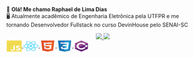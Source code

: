 💾 <b>Olá! Me chamo Raphael de Lima Dias</b> <br/>
🖥️ Atualmente acadêmico de Engenharia Eletrônica pela UTFPR e me tornando Desenvolvedor Fullstack no curso DevinHouse pelo SENAI-SC




<div align="center">
  <a href="https://https://github.com/RaphaelLDias">
  <img height="160m" src="https://github-readme-stats.vercel.app/api?username=RaphaelLDias&show_icons=true&theme=merko&include_all_commits=true&count_private=true"/>
  <img height="160m" src="https://github-readme-stats.vercel.app/api/top-langs/?username=RaphaelLDias&layout=compact&langs_count=7&theme=merko"/>
</div>

  <img align="center" height="30" width="40" src="https://raw.githubusercontent.com/devicons/devicon/master/icons/javascript/javascript-plain.svg">
  <img align="center" height="30" width="40" src="https://raw.githubusercontent.com/devicons/devicon/master/icons/react/react-original.svg">
  <img align="center" height="30" width="40" src="https://raw.githubusercontent.com/devicons/devicon/master/icons/html5/html5-original.svg">
  <img align="center" height="30" width="40" src="https://raw.githubusercontent.com/devicons/devicon/master/icons/css3/css3-original.svg">
  <img align="center" height="30" width="40" src="https://raw.githubusercontent.com/devicons/devicon/master/icons/csharp/csharp-original.svg">
